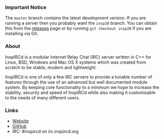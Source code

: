 ### Important Notice

The `master` branch contains the latest development version. If you are running
a server then you probably want the `insp20` branch. You can obtain this from
the [releases](https://github.com/inspircd/inspircd/releases) page or by running
`git checkout insp20` if you are installing via Git.

### About

InspIRCd is a modular Internet Relay Chat (IRC) server written in C++ for Linux,
BSD, Windows and Mac OS X systems which was created from scratch to be stable,
modern and lightweight.

InspIRCd is one of only a few IRC servers to provide a tunable number of
features through the use of an advanced but well documented module system. By
keeping core functionality to a minimum we hope to increase the stability,
security and speed of InspIRCd while also making it customisable to the needs of
many different users.

### Links

* [Website](http://inspircd.org)
* [GitHub](https://github.com/inspircd)
* IRC: \#inspircd on irc.inspircd.org
